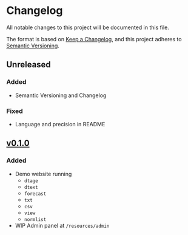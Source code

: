 # Changelog

All notable changes to this project will be documented in this file.

The format is based on [Keep a Changelog](https://keepachangelog.com/en/1.0.0/),
and this project adheres to [Semantic Versioning](https://semver.org/spec/v2.0.0.html).

## Unreleased

### Added

- Semantic Versioning and Changelog

### Fixed

- Language and precision in README

## [v0.1.0](https://cfbrk.de/jufo/wms/src/tag/v0.1.0)

### Added

- Demo website running
	- `dtage`
	- `dtext`
	- `forecast`
	- `txt`
	- `csv`
	- `view`
	- `normlist`
- WIP Admin panel at `/resources/admin`



